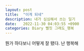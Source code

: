 ```yaml
---
layout: post
title:  "이게 되네"
description: 내가 심심해서 쓰는 일기
date:   2022-11-30 04:03:55 +0900
categories: Diary 뻘짓 그래도_행복
---
```

뭔가 하다보니 어떻게 잘 됐다. 난 행복해